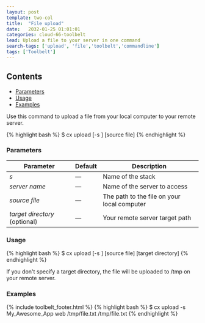 ```yaml
---
layout: post
template: two-col
title:  "File upload"
date:   2032-01-25 01:01:01
categories: cloud-66-toolbelt
lead: Upload a file to your server in one command
search-tags: ['upload', 'file','toolbelt','commandline']
tags: ['Toolbelt']
---
```


<h2>Contents</h2>
<ul class="page-toc">
	<li>
		<a href="#parameters">Parameters</a>
	</li>
	<li>
		<a href="#usage">Usage</a>
	</li>
	<li>
		<a href="#examples">Examples</a>
	</li>
</ul>


Use this command to upload a file from your local computer to your remote server.

{% highlight bash %}
$ cx upload [-s <stack>] <server name> [source file]
{% endhighlight %}

<h3 id="parameters">Parameters</h3>

<table class='table table-bordered table-striped table-small'>
    <thead>
        <tr>
            <th align="center">Parameter</th>
            <th align="center">Default</th>
            <th align="center">Description</th>
        </tr>
    </thead>
    <tbody>
        <tr>
            <td><i>s</i></td>
            <td>&mdash;</td>
            <td>Name of the stack</td>
        </tr>
        <tr>
            <td><i>server name</i></td>
            <td>&mdash;</td>
            <td>Name of the server to access</td>
        </tr>
        <tr>
            <td><i>source file</i></td>
            <td>&mdash;</td>
            <td>The path to the file on your local computer</td>
        </tr>
       <tr>
            <td><i>target directory</i> (optional)</td>
            <td>&mdash;</td>
            <td>Your remote server target path</td>
        </tr>
    </tbody>
</table>

<h3 id="usage">Usage</h3>
{% highlight bash %}
$ cx upload [-s <stack>] <server name> [source file] [target directory]
{% endhighlight %}

If you don't specify a target directory, the file will be uploaded to /tmp on your remote server.

<h3 id="examples">Examples</h3>

{% include toolbelt_footer.html %}
{% highlight bash %}
$ cx upload -s My_Awesome_App web /tmp/file.txt /tmp/file.txt
{% endhighlight %}
